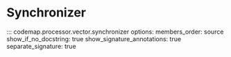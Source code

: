 # Synchronizer

::: codemap.processor.vector.synchronizer
    options:
      members_order: source
      show_if_no_docstring: true
      show_signature_annotations: true
      separate_signature: true

